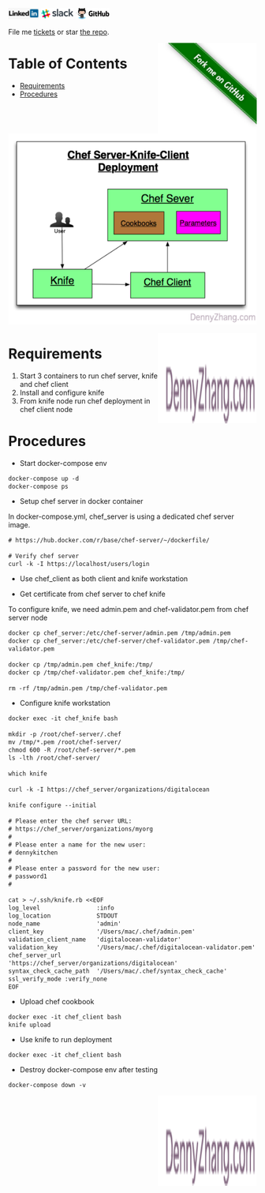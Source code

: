 [![LinkedIn](https://raw.githubusercontent.com/USDevOps/mywechat-slack-group/master/images/linkedin.png)](https://www.linkedin.com/in/dennyzhang001) [![Slack](https://raw.githubusercontent.com/USDevOps/mywechat-slack-group/master/images/slack.png)](https://www.dennyzhang.com/slack) [![Github](https://raw.githubusercontent.com/USDevOps/mywechat-slack-group/master/images/github.png)](https://github.com/DennyZhang)

File me [tickets](https://github.com/DennyZhang/chef-study/issues) or star [the repo](https://github.com/DennyZhang/chef-study).

<a href="https://github.com/DennyZhang?tab=followers"><img align="right" width="200" height="183" src="https://raw.githubusercontent.com/USDevOps/mywechat-slack-group/master/images/fork_github.png" /></a>

Table of Contents
=================

   * [Requirements](#requirements)
   * [Procedures](#procedures)

![scenario-103-design.png](../images/scenario-103-design.png)

<a href="https://www.dennyzhang.com"><img align="right" width="200" height="183" src="https://raw.githubusercontent.com/USDevOps/mywechat-slack-group/master/images/dns_small.png"></a>

# Requirements
1. Start 3 containers to run chef server, knife and chef client
2. Install and configure knife
3. From knife node run chef deployment in chef client node

# Procedures
- Start docker-compose env
```
docker-compose up -d
docker-compose ps
```

- Setup chef server in docker container

In docker-compose.yml, chef_server is using a dedicated chef server image.

```
# https://hub.docker.com/r/base/chef-server/~/dockerfile/

# Verify chef server
curl -k -I https://localhost/users/login
```

- Use chef_client as both client and knife workstation

- Get certificate from chef server to chef knife

To configure knife, we need admin.pem and chef-validator.pem from chef server node

```
docker cp chef_server:/etc/chef-server/admin.pem /tmp/admin.pem
docker cp chef_server:/etc/chef-server/chef-validator.pem /tmp/chef-validator.pem

docker cp /tmp/admin.pem chef_knife:/tmp/
docker cp /tmp/chef-validator.pem chef_knife:/tmp/

rm -rf /tmp/admin.pem /tmp/chef-validator.pem
```

- Configure knife workstation
```
docker exec -it chef_knife bash

mkdir -p /root/chef-server/.chef
mv /tmp/*.pem /root/chef-server/
chmod 600 -R /root/chef-server/*.pem
ls -lth /root/chef-server/

which knife

curl -k -I https://chef_server/organizations/digitalocean

knife configure --initial

# Please enter the chef server URL:
# https://chef_server/organizations/myorg
#
# Please enter a name for the new user:
# dennykitchen
#
# Please enter a password for the new user:
# password1
#

cat > ~/.ssh/knife.rb <<EOF
log_level                :info
log_location             STDOUT
node_name                'admin'
client_key               '/Users/mac/.chef/admin.pem'
validation_client_name   'digitalocean-validator'
validation_key           '/Users/mac/.chef/digitalocean-validator.pem'
chef_server_url          'https://chef_server/organizations/digitalocean'
syntax_check_cache_path  '/Users/mac/.chef/syntax_check_cache'
ssl_verify_mode :verify_none
EOF
```

- Upload chef cookbook
```
docker exec -it chef_client bash
knife upload
```

- Use knife to run deployment
```
docker exec -it chef_client bash
```

- Destroy docker-compose env after testing
```
docker-compose down -v
```

<a href="https://www.dennyzhang.com"><img align="right" width="200" height="183" src="https://raw.githubusercontent.com/USDevOps/mywechat-slack-group/master/images/dns_small.png"></a>
